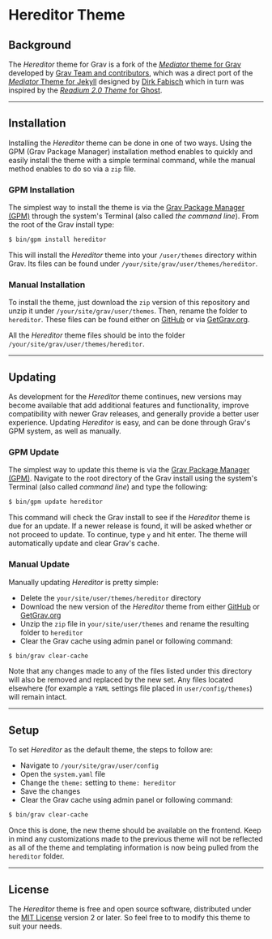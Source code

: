 # Hereditor Theme

## Background

The _Hereditor_ theme for Grav is a fork of the [_Mediator_ theme for Grav](https://github.com/getgrav/grav-theme-mediator) developed by [Grav Team and contributors](https://github.com/getgrav/grav-theme-mediator/graphs/contributors), which was a direct port of the [_Mediator_ Theme for Jekyll](https://github.com/dirkfabisch/mediator) designed by [Dirk Fabisch](http://blog.base68.com/about/) which in turn was inspired by the [_Readium 2.0 Theme_ for Ghost](http://www.svenread.com/readium-ghost-theme/).

--------------------------------------------------------------------------------

## Installation

Installing the _Hereditor_ theme can be done in one of two ways. Using the GPM (Grav Package Manager) installation method enables to quickly and easily install the theme with a simple terminal command, while the manual method enables to do so via a `zip` file.

### GPM Installation

The simplest way to install the theme is via the [Grav Package Manager (GPM)](http://learn.getgrav.org/advanced/grav-gpm) through the system's Terminal (also called _the command line_). From the root of the Grav install type:

```bash
$ bin/gpm install hereditor
```

This will install the _Hereditor_ theme into your `/user/themes` directory within Grav. Its files can be found under `/your/site/grav/user/themes/hereditor`.

### Manual Installation

To install the theme, just download the `zip` version of this repository and unzip it under `/your/site/grav/user/themes`. Then, rename the folder to `hereditor`. These files can be found either on [GitHub](https://github.com/gizmecano/grav-theme-hereditor/) or via [GetGrav.org](http://getgrav.org/downloads/themes).

All the _Hereditor_ theme files should be into the folder `/your/site/grav/user/themes/hereditor`.

--------------------------------------------------------------------------------

## Updating

As development for the _Hereditor_ theme continues, new versions may become available that add additional features and functionality, improve compatibility with newer Grav releases, and generally provide a better user experience. Updating _Hereditor_ is easy, and can be done through Grav's GPM system, as well as manually.

### GPM Update

The simplest way to update this theme is via the [Grav Package Manager (GPM)](http://learn.getgrav.org/advanced/grav-gpm). Navigate to the root directory of the Grav install using the system's Terminal (also called _command line_) and type the following:

```bash
$ bin/gpm update hereditor
```

This command will check the Grav install to see if the _Hereditor_ theme is due for an update. If a newer release is found, it will be asked whether or not proceed to update. To continue, type `y` and hit enter. The theme will automatically update and clear Grav's cache.

### Manual Update

Manually updating _Hereditor_ is pretty simple:

- Delete the `your/site/user/themes/hereditor` directory
- Download the new version of the _Hereditor_ theme from either [GitHub](https://github.com/gizmecano/grav-theme-hereditor/) or [GetGrav.org](https://getgrav.org/downloads/themes)
- Unzip the `zip` file in `your/site/user/themes` and rename the resulting folder to `hereditor`
- Clear the Grav cache using admin panel or following command:

```bash
$ bin/grav clear-cache
```

Note that any changes made to any of the files listed under this directory will also be removed and replaced by the new set. Any files located elsewhere (for example a ``YAML`` settings file placed in `user/config/themes`) will remain intact.

--------------------------------------------------------------------------------

## Setup

To set _Hereditor_ as the default theme, the steps to follow are:

- Navigate to `/your/site/grav/user/config`
- Open the `system.yaml` file
- Change the `theme:` setting to `theme: hereditor`
- Save the changes
- Clear the Grav cache using admin panel or following command:

```bash
$ bin/grav clear-cache
```

Once this is done, the new theme should be available on the frontend. Keep in mind any customizations made to the previous theme will not be reflected as all of the theme and templating information is now being pulled from the `hereditor` folder.

--------------------------------------------------------------------------------

## License

The _Hereditor_ theme is free and open source software, distributed under the [MIT License](/LICENSE) version 2 or later. So feel free to to modify this theme to suit your needs.

